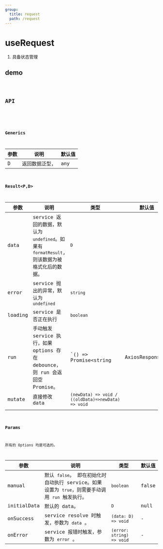 ```yaml
---
group:
  title: request
  path: /request
---
```


# useRequest

1. 具备状态管理

## demo

<code src="./Demo/index.tsx"/>

## API

```typescript
```

### Generics

| 参数 | 说明           | 默认值 |
| ---- | -------------- | ------ |
| D    | 返回数据泛型， | any    |



### Result<P,D>

| 参数    | 说明                                                         | 类型                                               | 默认值 |
| ------- | ------------------------------------------------------------ | -------------------------------------------------- | ------ |
| data    | service 返回的数据，默认为 `undefined`。如果有 `formatResult`, 则该数据为被格式化后的数据。 | `D`                                                |        |
| error   | service 抛出的异常，默认为 `undefined`                       | `string`                                           |        |
| loading | service 是否正在执行                                         | `boolean`                                          |        |
| run     | 手动触发 service 执行，如果 options 存在 debounce，则 run  会返回空 Promise。 | `() =>  Promise<string |AxiosResponse<D>>`         |        |
| mutate  | 直接修改 data                                                | `(newData) => void / ((oldData)=>newData) => void` |        |
|         |                                                              |                                                    |        |

### Params

所有的 Options 均是可选的。

| 参数        | 说明                                                         | 类型                      | 默认值 |
| ----------- | ------------------------------------------------------------ | ------------------------- | ------ |
| manual      | 默认 `false`。 即在初始化时自动执行 service。如果设置为 `true`，则需要手动调用 `run` 触发执行。 | `boolean`                 | false  |
| initialData | 默认的 data。                                                | `D`                       | null   |
| onSuccess   | service resolve 时触发，参数为 `data`  。                    | `(data: D) => void`       | -      |
| onError     | service 报错时触发，参数为 `error` 。                        | `(error: string) => void` | -      |
